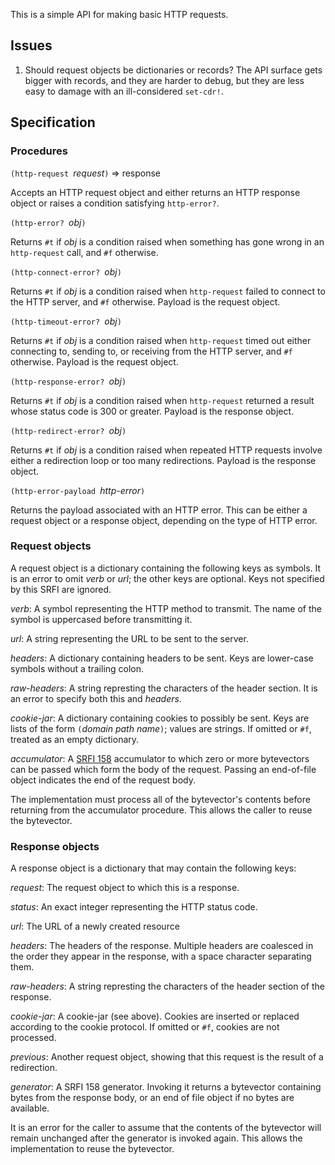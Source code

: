 This is a simple API for making basic HTTP requests.

## Issues

1. Should request objects be dictionaries
or records?  The API surface gets bigger
with records, and they are harder to debug,
but they are less easy to damage
with an ill-considered `set-cdr!`.

## Specification

### Procedures

`(http-request `*request*`)` => response

Accepts an HTTP request object and either returns an HTTP response object
or raises a condition satisfying `http-error?`.

`(http-error? `*obj*`)`

Returns `#t` if *obj* is a condition raised when
something has gone wrong in an `http-request` call,
and `#f` otherwise.

`(http-connect-error? `*obj*`)`

Returns `#t` if *obj* is a condition raised when
`http-request` failed to connect to the HTTP server,
and `#f` otherwise.  Payload is the request object.

`(http-timeout-error? `*obj*`)`

Returns `#t` if *obj* is a condition raised when
 `http-request` timed out either connecting to,
sending to, or receiving from the HTTP server,
and `#f` otherwise.  Payload is the request object.

`(http-response-error? `*obj*`)`

Returns `#t` if *obj* is a condition raised when
 `http-request` returned a result whose status code
is 300 or greater.  Payload is the response object.

`(http-redirect-error? `*obj*`)`

Returns `#t` if *obj* is a condition raised when
 repeated HTTP requests involve either a redirection loop
or too many redirections.  Payload is the response object.

`(http-error-payload `*http-error*`)`

Returns the payload associated with an HTTP error.
This can be either a request object or a response object, depending on the type of HTTP error.

### Request objects

A request object is a dictionary containing the following keys
as symbols.  It is an error to omit *verb* or *url*; the other keys
are optional.  Keys not specified by this SRFI are ignored.

*verb*:  A symbol representing the HTTP method to transmit.
The name of the symbol is uppercased before transmitting it.

*url*:  A string representing the URL to be sent to the server.

*headers*:  A dictionary containing headers to be sent.
Keys are lower-case symbols without a trailing colon.

*raw-headers*: A string represting the characters of the header section.
It is an error to specify both this and *headers*.

*cookie-jar*:  A dictionary containing cookies to possibly be sent.
Keys are lists of the form `(`*domain path name*`)`;
values are strings.  If omitted or `#f`, treated as an empty dictionary.

*accumulator*:  A [SRFI 158](http://srfi.schemers.org/srfi-158/srfi-158.html)
accumulator to which zero or more bytevectors can be passed which
form the body of the request.
Passing an end-of-file object indicates the end of the request body.

The implementation must process all of the bytevector's contents
before returning from the accumulator procedure.
This allows the caller to reuse the bytevector.

### Response objects

A response object is a dictionary that may contain the following keys:

*request*:  The request object to which this is a response.

*status*:  An exact integer representing the HTTP status code.

*url*:  The URL of a newly created resource

*headers*:  The headers of the response.
Multiple headers are coalesced in the order they appear in the response,
with a space character separating them.

*raw-headers*: A string represting the characters of the header section
of the response.

*cookie-jar*:  A cookie-jar (see above).  Cookies are inserted
or replaced according to the cookie protocol.
If omitted or `#f`, cookies are not processed.

*previous*:  Another request object, showing that this request
is the result of a redirection.

*generator*:  A SRFI 158 generator.  Invoking it returns a bytevector
containing bytes from the response body,
or an end of file object if no bytes are available.

It is an error for the caller to assume that the contents of the
bytevector will remain unchanged after the generator is invoked again.
This allows the implementation to reuse the bytevector.
